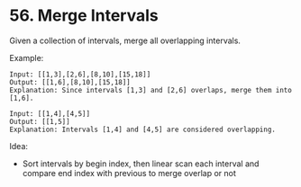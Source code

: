 # 56. Merge Intervals

Given a collection of intervals, merge all overlapping intervals.

Example:
```
Input: [[1,3],[2,6],[8,10],[15,18]]
Output: [[1,6],[8,10],[15,18]]
Explanation: Since intervals [1,3] and [2,6] overlaps, merge them into [1,6].

Input: [[1,4],[4,5]]
Output: [[1,5]]
Explanation: Intervals [1,4] and [4,5] are considered overlapping.
```

Idea: 
* Sort intervals by begin index, then linear scan each interval and compare end index with previous to merge overlap or not